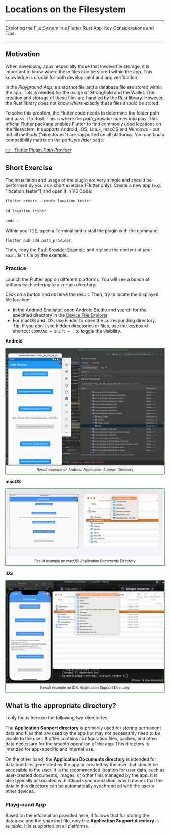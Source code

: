 # Locations on the Filesystem

---

Exploring the File System in a Flutter Rust App: Key Considerations and Tips.

---

## Motivation

When developing apps, especially those that involve file storage, it is important to know where these files can be stored within the app. This knowledge is crucial for both development and app verification.

In the _Playground App_, a snapshot file and a database file are stored within the app. This is needed for the usage of Stronghold and the Wallet. The creation and storage of these files are handled by the Rust library. However, the Rust library does not know _where_ exactly these files should be stored.

To solve this problem, the Flutter code needs to determine the folder path and pass it to Rust. This is where the _path_provider_ comes into play. This official Flutter package enables Flutter to find commonly used locations on the filesystem. It supports Android, iOS, Linux, macOS and Windows - but not all methods ("directories") are supported on all platforms. You can find a compatibility matrix on the _path_provider_ page:

<a href="https://pub.dev/packages/path_provider" target="_blank">👉 &nbsp; Flutter Plugin _Path Provider_</a>

## Short Exercise

The installation and usage of the plugin are very simple and should be performed by you as a short exercise (Flutter only). Create a new app (e.g. "location_tester") and open it in VS Code:

```
flutter create --empty location_tester

cd location_tester

code .
```

Within your IDE, open a Terminal and install the plugin with the command:

```
flutter pub add path_provider
```

Then, copy the [Path Provider Example](https://pub.dev/packages/path_provider/example) and replace the content of your `main.dart` file by the example.

### Practice

Launch the Flutter app on different platforms. You will see a bunch of buttons each refering to a certain directory.

Click on a button and observe the result. Then, try to locate the displayed file location:

- In the Android Emulator, open Android Studio and search for the specified directory in the [Device File Explorer](../fundamentals/android-studio/essentials.html?highlight=filesystem#device-file-explorer).
- For macOS and iOS, use Finder to open the corresponding directory. Tip: If you don't see hidden directories or files, use the keyboard shortcut `COMMAND + Shift + .` to toggle the visibility.

**Android**

<figure style="margin:0;border: 1px solid green;"><img src="../assets/filesystem/filesystem-android.png" alt="Result example on Android"><figcaption style="font-size: 0.8em;text-align:center;"><p style="margin: 4px 0 7px 0;">Result example on Android: Application <i>Support</i> Directory</p></figcaption></figure>

**macOS**

<figure style="margin:0;border: 1px solid green;"><img src="../assets/filesystem/filesystem-macos.png" alt="Result example on macOS"><figcaption style="font-size: 0.8em;text-align:center;"><p style="margin: 4px 0 7px 0;">Result example on macOS: Application <i>Documents</i>  Directory</p></figcaption></figure>

**iOS**

<figure style="margin:0;border: 1px solid green;"><img src="../assets/filesystem/filesystem-ios.png" alt="Result example on iOS"><figcaption style="font-size: 0.8em;text-align:center;"><p style="margin: 4px 0 7px 0;">Result example on iOS: Application <i>Support</i>  Directory</p></figcaption></figure>

## What is the appropriate directory?

I only focus here on the following two directories.

The **Application Support directory** is primarily used for storing permanent data and files that are used by the app but may not necessarily need to be visible to the user. It often contains configuration files, caches, and other data necessary for the smooth operation of the app. This directory is intended for app-specific and internal use.

On the other hand, the **Application Documents directory** is intended for data and files generated by the app or created by the user that should be accessible to the user. It is the recommended location for user data, such as user-created documents, images, or other files managed by the app. It is also typically associated with iCloud synchronization, which means that the data in this directory can be automatically synchronized with the user's other devices.

### Playground App

Based on the information provided here, it follows that for storing the database and the snapshot file, only the **Application Support directory** is suitable. It is supported on all platforms.
